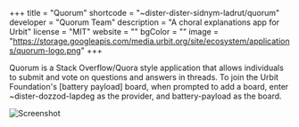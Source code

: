 +++
title = "Quorum"
shortcode = "~dister-dister-sidnym-ladrut/quorum"
developer = "Quorum Team"
description = "A choral explanations app for Urbit"
license = "MIT"
website = ""
bgColor = ""
image = "https://storage.googleapis.com/media.urbit.org/site/ecosystem/applications/quorum-logo.png"
+++

Quorum is a Stack Overflow/Quora style application that allows individuals to submit and vote on questions and answers in threads. To join the Urbit Foundation's [battery payload] board, when prompted to add a board, enter ~dister-dozzod-lapdeg as the provider, and battery-payload as the board.

![Screenshot](https://storage.googleapis.com/media.urbit.org/site/ecosystem/applications/quorum.png)
